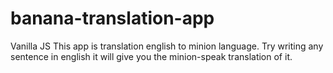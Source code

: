 # banana-translation-app
 Vanilla JS
 This app is translation english to minion language.
 Try writing any sentence in english it will give you the minion-speak translation of it.

